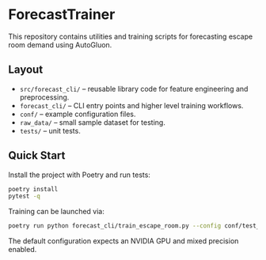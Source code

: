 # ForecastTrainer

This repository contains utilities and training scripts for forecasting escape room demand using AutoGluon.

## Layout

- `src/forecast_cli/` – reusable library code for feature engineering and preprocessing.
- `forecast_cli/` – CLI entry points and higher level training workflows.
- `conf/` – example configuration files.
- `raw_data/` – small sample dataset for testing.
- `tests/` – unit tests.

## Quick Start

Install the project with Poetry and run tests:

```bash
poetry install
pytest -q
```

Training can be launched via:

```bash
poetry run python forecast_cli/train_escape_room.py --config conf/test_escape_room_config.yaml
```

The default configuration expects an NVIDIA GPU and mixed precision enabled.
